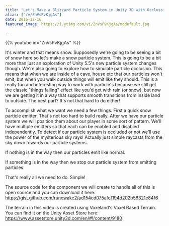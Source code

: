 ```yaml
---
title: "Let's Make a Blizzard Particle System in Unity 3D with Occlussion"
alias: ["/v/ZnVsPvKjgAs"]
date: 2016-12-16
featured_image: https://i.ytimg.com/vi/ZnVsPvKjgAs/mqdefault.jpg

---
```


{{% youtube id="ZnVsPvKjgAs" %}}

It's winter and that means snow. Supposedly we're going to be seeing a bit of snow here so let's make a snow particle system. This is going to be a bit more than just an exploration of Unity 5.5's new particle system changes though. We're also going to explore how to simulate particle occlusion. This means that when we are inside of a cave, house etc that our particles won't emit, but when you walk outside things will emit like they should. This is a really fun and interesting way to work with particle's because we still get the classic "things falling" effect like you'd get with rain (or snow), but now we are getting it in a way that supports smooth transitions from inside land to outside. The best part? It's not that hard to do either!

To accomplish what we want we need a few things. First a quick snow particle emitter. That's not too hard to build really. After we have our particle system we will position them about our player in some sort of pattern. We'll have multiple emitters so that each can be enabled and disabled independently. To detect if our particle system is occluded or not we'll use the power of the mysterious sky rays! Actually just simple raycasts from the sky down towards our particle systems.

If nothing is in the way then our particles emit like normal.

If something is in the way then we stop our particle system from emitting particles.

That's really all we need to do. Simple!

The source code for the component we will create to handle all of this is open source and you can download it here: https://gist.github.com/runewake2/ad154ed075afef194d202b58321c84f6

The terrain in this video is created using Voxeland's Voxel Based Terrain. You can find it on the Unity Asset Store here: https://www.assetstore.unity3d.com/en/#!/content/9180